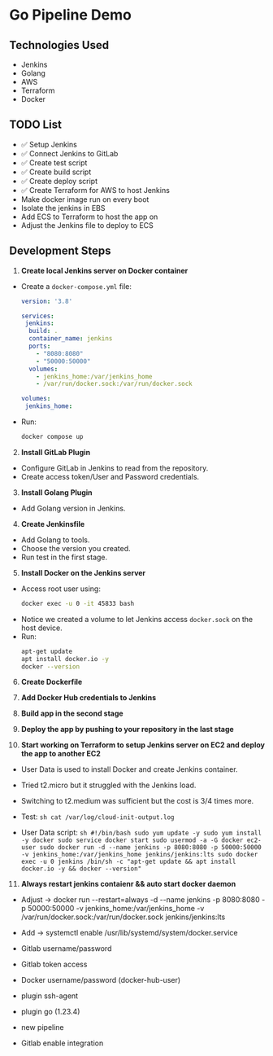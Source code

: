 # Go Pipeline Demo

## Technologies Used
- Jenkins
- Golang
- AWS
- Terraform
- Docker

## TODO List
- ✅ Setup Jenkins
- ✅ Connect Jenkins to GitLab
- ✅ Create test script
- ✅ Create build script
- ✅ Create deploy script
- ✅ Create Terraform for AWS to host Jenkins
-    Make docker image run on every boot 
-    Isolate the jenkins in EBS
-    Add ECS to Terraform to host the app on
-    Adjust the Jenkins file to deploy to ECS

## Development Steps
1. **Create local Jenkins server on Docker container**
  - Create a `docker-compose.yml` file:
    ```yaml
    version: '3.8'

    services:
     jenkins:
      build: .
      container_name: jenkins
      ports:
        - "8080:8080"
        - "50000:50000"
      volumes:
        - jenkins_home:/var/jenkins_home
        - /var/run/docker.sock:/var/run/docker.sock

    volumes:
     jenkins_home:
    ```
  - Run:
    ```sh
    docker compose up
    ```

2. **Install GitLab Plugin**
  - Configure GitLab in Jenkins to read from the repository.
  - Create access token/User and Password credentials.

3. **Install Golang Plugin**
  - Add Golang version in Jenkins.

4. **Create Jenkinsfile**
  - Add Golang to tools.
  - Choose the version you created.
  - Run test in the first stage.

5. **Install Docker on the Jenkins server**
  - Access root user using:
    ```sh
    docker exec -u 0 -it 45833 bash
    ```
  - Notice we created a volume to let Jenkins access `docker.sock` on the host device.
  - Run:
    ```sh
    apt-get update 
    apt install docker.io -y
    docker --version
    ```

6. **Create Dockerfile**

7. **Add Docker Hub credentials to Jenkins**

8. **Build app in the second stage**

9. **Deploy the app by pushing to your repository in the last stage**

10. **Start working on Terraform to setup Jenkins server on EC2 and deploy the app to another EC2**
   - User Data is used to install Docker and create Jenkins container.
   - Tried t2.micro but it struggled with the Jenkins load.
   - Switching to t2.medium was sufficient but the cost is 3/4 times more.
   - Test:
    ```sh
    cat /var/log/cloud-init-output.log
    ```

   - User Data script:
    ```sh
    #!/bin/bash
    sudo yum update -y
    sudo yum install -y docker
    sudo service docker start
    sudo usermod -a -G docker ec2-user
    sudo docker run -d --name jenkins -p 8080:8080 -p 50000:50000 -v jenkins_home:/var/jenkins_home jenkins/jenkins:lts
    sudo docker exec -u 0 jenkins /bin/sh -c "apt-get update && apt install docker.io -y && docker --version"
    ```

11. **Always restart jenkins contaienr && auto start docker daemon**
  - Adjust -> docker run --restart=always -d --name jenkins -p 8080:8080 -p 50000:50000 -v jenkins_home:/var/jenkins_home -v /var/run/docker.sock:/var/run/docker.sock jenkins/jenkins:lts
  - Add -> systemctl enable /usr/lib/systemd/system/docker.service


    

- Gitlab username/password
- Gitlab token access
- Docker username/password (docker-hub-user)
- plugin ssh-agent 
- plugin go (1.23.4)
- new pipeline
- Gitlab enable integration